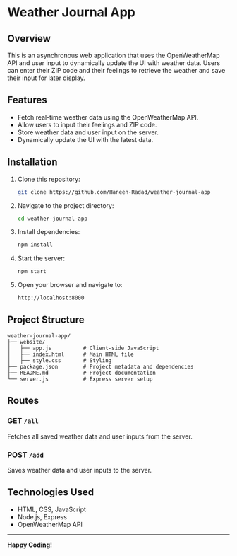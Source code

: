 # Weather Journal App

## Overview
This is an asynchronous web application that uses the OpenWeatherMap API and user input to dynamically update the UI with weather data. Users can enter their ZIP code and their feelings to retrieve the weather and save their input for later display.

## Features
- Fetch real-time weather data using the OpenWeatherMap API.
- Allow users to input their feelings and ZIP code.
- Store weather data and user input on the server.
- Dynamically update the UI with the latest data.

## Installation

1. Clone this repository:
   ```bash
   git clone https://github.com/Haneen-Radad/weather-journal-app
   ```
2. Navigate to the project directory:
   ```bash
   cd weather-journal-app
   ```
3. Install dependencies:
   ```bash
   npm install
   ```
4. Start the server:
   ```bash
   npm start
   ```
5. Open your browser and navigate to:
   ```
   http://localhost:8000
   ```

## Project Structure
```
weather-journal-app/
├── website/
│   ├── app.js          # Client-side JavaScript
│   ├── index.html      # Main HTML file
│   ├── style.css       # Styling
├── package.json        # Project metadata and dependencies
├── README.md           # Project documentation
└── server.js           # Express server setup
```

## Routes

### GET `/all`
Fetches all saved weather data and user inputs from the server.

### POST `/add`
Saves weather data and user inputs to the server.

## Technologies Used
- HTML, CSS, JavaScript
- Node.js, Express
- OpenWeatherMap API

---

**Happy Coding!**
